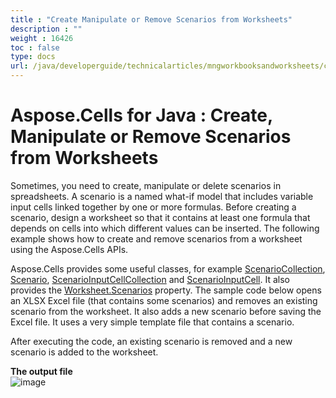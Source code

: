 ```yaml
---
title : "Create Manipulate or Remove Scenarios from Worksheets" 
description : "" 
weight : 16426 
toc : false
type: docs
url: /java/developerguide/technicalarticles/mngworkbooksandworksheets/create+manipulate+or+remove+scenarios+from+worksheets/
---
```


# Aspose.Cells for Java : Create, Manipulate or Remove Scenarios from Worksheets


Sometimes, you need to create, manipulate or delete scenarios in spreadsheets. A scenario is a named what-if model that includes variable input cells linked together by one or more formulas. Before creating a scenario, design a worksheet so that it contains at least one formula that depends on cells into which different values can be inserted. The following example shows how to create and remove scenarios from a worksheet using the Aspose.Cells APIs.

Aspose.Cells provides some useful classes, for example [ScenarioCollection](https://apireference.aspose.com/java/cells/com.aspose.cells/ScenarioCollection), [Scenario](https://apireference.aspose.com/java/cells/com.aspose.cells/Scenario), [ScenarioInputCellCollection](https://apireference.aspose.com/java/cells/com.aspose.cells/ScenarioInputCellCollection) and [ScenarioInputCell](https://apireference.aspose.com/java/cells/com.aspose.cells/ScenarioInputCell). It also provides the [Worksheet.Scenarios](https://apireference.aspose.com/java/cells/com.aspose.cells/worksheet#Scenarios) property. The sample code below opens an XLSX Excel file (that contains some scenarios) and removes an existing scenario from the worksheet. It also adds a new scenario before saving the Excel file. It uses a very simple template file that contains a scenario.

After executing the code, an existing scenario is removed and a new scenario is added to the worksheet.

**The output file**  
![image](https://docs2.aspose.com/cells/java/attachments/5276655/5473052.png)


